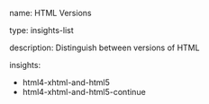 name: HTML Versions

type: insights-list

description: Distinguish between versions of HTML

insights:
  - html4-xhtml-and-html5
  - html4-xhtml-and-html5-continue
